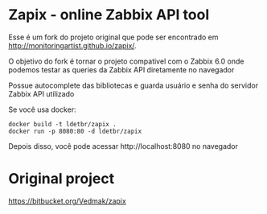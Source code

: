 # Zapix - online Zabbix API tool

Esse é um fork do projeto original que pode ser encontrado em http://monitoringartist.github.io/zapix/.

O objetivo do fork é tornar o projeto compativel com o Zabbix 6.0 onde podemos testar as queries da Zabbix API diretamente no navegador

Possue autocomplete das bibliotecas e guarda usuário e senha do servidor Zabbix API utilizado

Se você usa docker:

```shell
docker build -t ldetbr/zapix .
docker run -p 8080:80 -d ldetbr/zapix
```

Depois disso, você pode acessar http://localhost:8080 no navegador


# Original project

https://bitbucket.org/Vedmak/zapix

